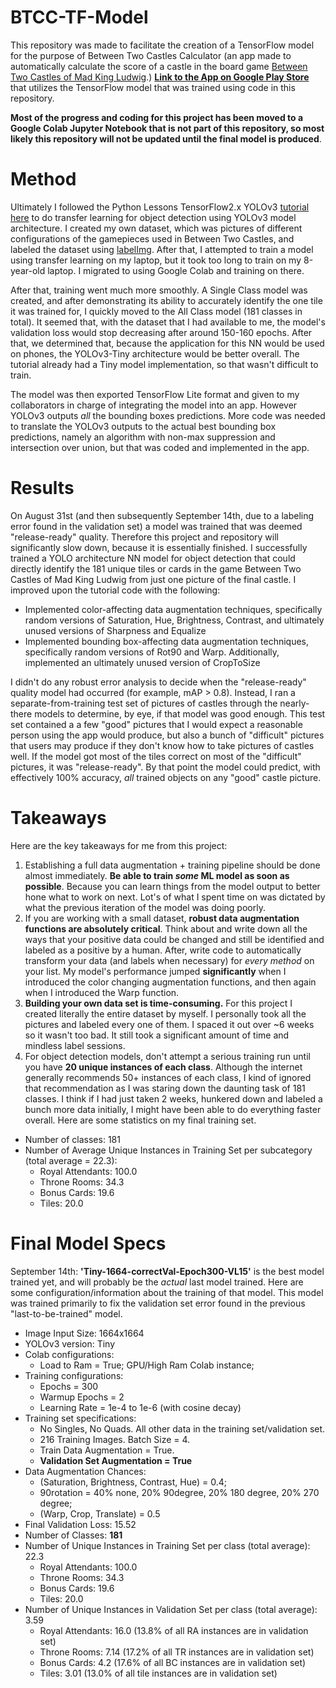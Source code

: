 # BTCC-TF-Model

This repository was made to facilitate the creation of a TensorFlow model for the purpose of Between Two Castles Calculator (an app made to automatically calculate the score of a castle in the board game [Between Two Castles of Mad King Ludwig](https://stonemaiergames.com/games/between-two-castles/).) **[Link to the App on Google Play Store](https://play.google.com/store/apps/details?id=com.btcc.app)** that utilizes the TensorFlow model that was trained using code in this repository.

**Most of the progress and coding for this project has been moved to a Google Colab Jupyter Notebook that is not part of this repository, so most likely this repository will not be updated until the final model is produced**. 

# Method
Ultimately I followed the Python Lessons TensorFlow2.x YOLOv3 [tutorial here](https://pylessons.com/YOLOv3-TF2-introduction/) to do transfer learning for object detection using YOLOv3 model architecture. I created my own dataset, which was pictures of different configurations of the gamepieces used in Between Two Castles, and labeled the dataset using [labelImg](https://github.com/tzutalin/labelImg). After that, I attempted to train a model using transfer learning on my laptop, but it took too long to train on my 8-year-old laptop. I migrated to using Google Colab and training on there.

After that, training went much more smoothly. A Single Class model was created, and after demonstrating its ability to accurately identify the one tile it was trained for, I quickly moved to the All Class model (181 classes in total). It seemed that, with the dataset that I had available to me, the model's validation loss would stop decreasing after around 150-160 epochs. After that, we determined that, because the application for this NN would be used on phones, the YOLOv3-Tiny architecture would be better overall. The tutorial already had a Tiny model implementation, so that wasn't difficult to train. 

The model was then exported TensorFlow Lite format and given to my collaborators in charge of integrating the model into an app. However YOLOv3 outputs *all* the bounding boxes predictions. More code was needed to translate the YOLOv3 outputs to the actual best bounding box predictions, namely an algorithm with non-max suppression and intersection over union, but that was coded and implemented in the app. 

# Results
On August 31st (and then subsequently September 14th, due to a labeling error found in the validation set) a model was trained that was deemed "release-ready" quality. Therefore this project and repository will significantly slow down, because it is essentially finished. I successfully trained a YOLO architecture NN model for object detection that could directly identify the 181 unique tiles or cards in the game Between Two Castles of Mad King Ludwig from just one picture of the final castle. I improved upon the tutorial code with the following:
* Implemented color-affecting data augmentation techniques, specifically random versions of Saturation, Hue, Brightness, Contrast, and ultimately unused versions of Sharpness and Equalize
* Implemented bounding box-affecting data augmentation techniques, specifically random versions of Rot90 and Warp. Additionally, implemented an ultimately unused version of CropToSize

I didn't do any robust error analysis to decide when the "release-ready" quality model had occurred (for example, mAP > 0.8). Instead, I ran a separate-from-training test set of pictures of castles through the nearly-there models to determine, by eye, if that model was good enough. This test set contained a a few "good" pictures that I would expect a reasonable person using the app would produce, but also a bunch of "difficult" pictures that users may produce if they don't know how to take pictures of castles well. If the model got most of the tiles correct on most of the "difficult" pictures, it was "release-ready". By that point the model could predict, with effectively 100% accuracy, *all* trained objects on any "good" castle picture.

# Takeaways
Here are the key takeaways for me from this project:
1. Establishing a full data augmentation + training pipeline should be done almost immediately. **Be able to train *some* ML model as soon as possible**. Because you can learn things from the model output to better hone what to work on next. Lot's of what I spent time on was dictated by what the previous iteration of the model was doing poorly.
2. If you are working with a small dataset, **robust data augmentation functions are absolutely critical**. Think about and write down all the ways that your positive data could be changed and still be identified and labeled as a positive by a human. After, write code to automatically transform your data (and labels when necessary) for *every method* on your list. My model's performance jumped **significantly** when I introduced the color changing augmentation functions, and then again when I introduced the Warp function.
3. **Building your own data set is time-consuming.** For this project I created literally the entire dataset by myself. I personally took all the pictures and labeled every one of them. I spaced it out over ~6 weeks so it wasn't too bad. It still took a significant amount of time and mindless label sessions. 
4. For object detection models, don't attempt a serious training run until you have **20 unique instances of each class**. Although the internet generally recommends 50+ instances of each class, I kind of ignored that recommendation as I was staring down the daunting task of 181 classes. I think if I had just taken 2 weeks, hunkered down and labeled a bunch more data initially, I might have been able to do everything faster overall. Here are some statistics on my final training set.
  * Number of classes: 181
  * Number of Average Unique Instances in Training Set per subcategory (total average = 22.3):
    * Royal Attendants: 100.0
    * Throne Rooms: 34.3
    * Bonus Cards: 19.6
    * Tiles: 20.0
    
# Final Model Specs
September 14th: **'Tiny-1664-correctVal-Epoch300-VL15'** is the best model trained yet, and will probably be the *actual* last model trained. Here are some configuration/information about the training of that model. This model was trained primarily to fix the validation set error found in the previous "last-to-be-trained" model. 
* Image Input Size: 1664x1664
* YOLOv3 version: Tiny
* Colab configurations: 
  * Load to Ram = True; GPU/High Ram Colab instance; 
* Training configurations: 
  * Epochs = 300 
  * Warmup Epochs = 2 
  * Learning Rate = 1e-4 to 1e-6 (with cosine decay)
* Training set specifications: 
  * No Singles, No Quads. All other data in the training set/validation set. 
  * 216 Training Images. Batch Size = 4. 
  * Train Data Augmentation = True.
  * **Validation Set Augmentation = True**
* Data Augmentation Chances: 
  * (Saturation, Brightness, Contrast, Hue) = 0.4; 
  * 90rotation = 40% none, 20% 90degree, 20% 180 degree, 20% 270 degree; 
  * (Warp, Crop, Translate) = 0.5
* Final Validation Loss: 15.52
* Number of Classes: **181**
* Number of Unique Instances in Training Set per class (total average): 22.3
  * Royal Attendants: 100.0
  * Throne Rooms: 34.3
  * Bonus Cards: 19.6
  * Tiles: 20.0
* Number of Unique Instances in Validation Set per class (total average): 3.59
  * Royal Attendants: 16.0   (13.8% of all RA instances are in validation set)
  * Throne Rooms: 7.14       (17.2% of all TR instances are in validation set)
  * Bonus Cards: 4.2         (17.6% of all BC instances are in validation set)
  * Tiles: 3.01              (13.0% of all tile instances are in validation set)
